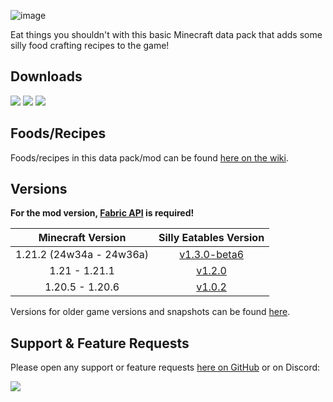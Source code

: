 ![image](https://i.imgur.com/SIx9XZZ.png)

Eat things you shouldn't with this basic Minecraft data pack that adds some silly food crafting recipes to the game!

## Downloads

[![](https://img.shields.io/modrinth/dt/AMZruzFM?label=Modrinth&style=for-the-badge&color=00AF5C&logo=modrinth)](https://modrinth.com/datapack/silly-eatables/)
[![](https://img.shields.io/github/downloads/Classic36-Media/Silly-Eatables/total?label=GitHub&style=for-the-badge&color=181717&logo=github)](https://github.com/Classic36-Media/Silly-Eatables/releases)
[![](https://img.shields.io/spiget/downloads/116362?label=SpigotMC&style=for-the-badge&color=ED8106&logo=spigotmc)](https://www.spigotmc.org/resources/silly-eatables.116362/)

## Foods/Recipes

Foods/recipes in this data pack/mod can be found [here on the wiki](https://github.com/Classic36-Media/Silly-Eatables/wiki/Food-Recipes).

## Versions

**For the mod version, [Fabric API](https://modrinth.com/mod/fabric-api) is required!**

| Minecraft Version | Silly Eatables Version |
| :--: | :--: |
| 1.21.2 (24w34a - 24w36a) |  [v1.3.0-beta6](https://github.com/Classic36-Media/Silly-Eatables/releases/tag/v1.3.0-beta6) |
| 1.21 - 1.21.1 |  [v1.2.0](https://github.com/Classic36-Media/Silly-Eatables/releases/tag/v1.2.0) |
| 1.20.5 - 1.20.6 |  [v1.0.2](https://github.com/Classic36-Media/Silly-Eatables/releases/tag/v1.0.2) |

Versions for older game versions and snapshots can be found [here](https://github.com/Classic36-Media/Silly-Eatables/wiki/Versions).

## Support & Feature Requests
Please open any support or feature requests [here on GitHub](https://github.com/Classic36-Media/Silly-Eatables/issues/new/choose) or on Discord:

[![](https://img.shields.io/discord/1107084025442607206?label=Discord&style=for-the-badge&color=5865F2&logo=discord)](https://discord.gg/vZJSDjPcmu)
